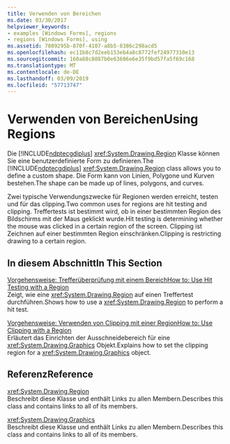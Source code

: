 ```yaml
---
title: Verwenden von Bereichen
ms.date: 03/30/2017
helpviewer_keywords:
- examples [Windows Forms], regions
- regions [Windows Forms], using
ms.assetid: 7809295b-870f-4107-a8b5-8386c298acd5
ms.openlocfilehash: ec11b8c7d2eeb153eb4a8c8772fef24977310e13
ms.sourcegitcommit: 160a88c8087b0e63606e6e35f9bd57fa5f69c168
ms.translationtype: MT
ms.contentlocale: de-DE
ms.lasthandoff: 03/09/2019
ms.locfileid: "57713747"
---
```

# <a name="using-regions"></a><span data-ttu-id="a2bcc-102">Verwenden von Bereichen</span><span class="sxs-lookup"><span data-stu-id="a2bcc-102">Using Regions</span></span>
<span data-ttu-id="a2bcc-103">Die [!INCLUDE[ndptecgdiplus](../../../../includes/ndptecgdiplus-md.md)] <xref:System.Drawing.Region> Klasse können Sie eine benutzerdefinierte Form zu definieren.</span><span class="sxs-lookup"><span data-stu-id="a2bcc-103">The [!INCLUDE[ndptecgdiplus](../../../../includes/ndptecgdiplus-md.md)] <xref:System.Drawing.Region> class allows you to define a custom shape.</span></span> <span data-ttu-id="a2bcc-104">Die Form kann von Linien, Polygone und Kurven bestehen.</span><span class="sxs-lookup"><span data-stu-id="a2bcc-104">The shape can be made up of lines, polygons, and curves.</span></span>  
  
 <span data-ttu-id="a2bcc-105">Zwei typische Verwendungszwecke für Regionen werden erreicht, testen und für das clipping.</span><span class="sxs-lookup"><span data-stu-id="a2bcc-105">Two common uses for regions are hit testing and clipping.</span></span> <span data-ttu-id="a2bcc-106">Treffertests ist bestimmt wird, ob in einer bestimmten Region des Bildschirms mit der Maus geklickt wurde.</span><span class="sxs-lookup"><span data-stu-id="a2bcc-106">Hit testing is determining whether the mouse was clicked in a certain region of the screen.</span></span> <span data-ttu-id="a2bcc-107">Clipping ist Zeichnen auf einer bestimmten Region einschränken.</span><span class="sxs-lookup"><span data-stu-id="a2bcc-107">Clipping is restricting drawing to a certain region.</span></span>  
  
## <a name="in-this-section"></a><span data-ttu-id="a2bcc-108">In diesem Abschnitt</span><span class="sxs-lookup"><span data-stu-id="a2bcc-108">In This Section</span></span>  
 [<span data-ttu-id="a2bcc-109">Vorgehensweise: Trefferüberprüfung mit einem Bereich</span><span class="sxs-lookup"><span data-stu-id="a2bcc-109">How to: Use Hit Testing with a Region</span></span>](how-to-use-hit-testing-with-a-region.md)  
 <span data-ttu-id="a2bcc-110">Zeigt, wie eine <xref:System.Drawing.Region> auf einen Treffertest durchführen.</span><span class="sxs-lookup"><span data-stu-id="a2bcc-110">Shows how to use a <xref:System.Drawing.Region> to perform a hit test.</span></span>  
  
 [<span data-ttu-id="a2bcc-111">Vorgehensweise: Verwenden von Clipping mit einer Region</span><span class="sxs-lookup"><span data-stu-id="a2bcc-111">How to: Use Clipping with a Region</span></span>](how-to-use-clipping-with-a-region.md)  
 <span data-ttu-id="a2bcc-112">Erläutert das Einrichten der Ausschneidebereich für eine <xref:System.Drawing.Graphics> Objekt.</span><span class="sxs-lookup"><span data-stu-id="a2bcc-112">Explains how to set the clipping region for a <xref:System.Drawing.Graphics> object.</span></span>  
  
## <a name="reference"></a><span data-ttu-id="a2bcc-113">Referenz</span><span class="sxs-lookup"><span data-stu-id="a2bcc-113">Reference</span></span>  
 <xref:System.Drawing.Region>  
 <span data-ttu-id="a2bcc-114">Beschreibt diese Klasse und enthält Links zu allen Membern.</span><span class="sxs-lookup"><span data-stu-id="a2bcc-114">Describes this class and contains links to all of its members.</span></span>  
  
 <xref:System.Drawing.Graphics>  
 <span data-ttu-id="a2bcc-115">Beschreibt diese Klasse und enthält Links zu allen Membern.</span><span class="sxs-lookup"><span data-stu-id="a2bcc-115">Describes this class and contains links to all of its members.</span></span>
